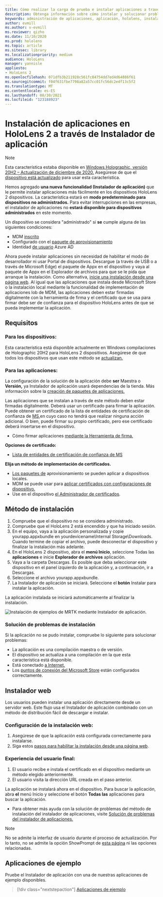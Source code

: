 ```yaml
---
title: Cómo realizar la carga de prueba e instalar aplicaciones a través de HoloLens 2 Instalador de aplicación
description: Obtenga información sobre cómo instalar y solucionar problemas de aplicaciones con el instalador de aplicaciones y cargar e instalar aplicaciones en paralelo a través de la interfaz de usuario.
keywords: administración de aplicaciones, aplicación, hololens, instalador de aplicaciones
author: evmill
ms.author: v-evmill
ms.reviewer: qizho
ms.date: 11/10/2020
ms.prod: hololens
ms.topic: article
ms.sitesec: library
ms.localizationpriority: medium
audience: HoloLens
manager: yannisle
appliesto:
- HoloLens 2
ms.openlocfilehash: 071dfb3b211928c561fc84754dd7ed4d64886f61
ms.sourcegitcommit: f04f631fbe7798a82a57cc01fc56dc2edf13c5f2
ms.translationtype: MT
ms.contentlocale: es-ES
ms.lasthandoff: 08/30/2021
ms.locfileid: "123188923"
---
```

# <a name="install-apps-on-hololens-2-via-app-installer"></a>Instalación de aplicaciones en HoloLens 2 a través de Instalador de aplicación

> [!NOTE]
> Esta característica estaba disponible en [Windows Holographic, versión 20H2 – Actualización de diciembre de 2020.](hololens-release-notes.md) Asegúrese de que el [dispositivo está actualizado](hololens-update-hololens.md) para usar esta característica.

Hemos agregado **una nueva funcionalidad (Instalador de aplicación)** que le permite instalar aplicaciones más fácilmente en los dispositivos HoloLens 2 dispositivos. La característica estará en **modo predeterminado para dispositivos no administrados.** Para evitar interrupciones en las empresas, el instalador de aplicaciones no **estará disponible para dispositivos administrados** en este momento.  

Un dispositivo se considera "administrado" si **se** cumple alguna de las siguientes condiciones:

- MDM [inscrito](hololens-enroll-mdm.md)
- Configurado con el [paquete de aprovisionamiento](hololens-provisioning.md)
- Identidad [de usuario](hololens-identity.md) Azure AD

Ahora puede instalar aplicaciones sin necesidad de habilitar el modo de desarrollador ni usar Portal de dispositivos.  Descargue (a través de USB o a través de Microsoft Edge) el paquete de Appx en el dispositivo y vaya al paquete de Appx en el Explorador de archivos para que se le pida que arranque la instalación.  Como alternativa, [inicie una instalación desde una página web](/windows/msix/app-installer/installing-windows10-apps-web). Al igual que las aplicaciones que instala desde Microsoft Store o la instalación local mediante la funcionalidad de [](/windows/win32/appxpkg/how-to-sign-a-package-using-signtool) implementación de [](/windows/win32/appxpkg/how-to-sign-a-package-using-signtool#security-considerations) aplicaciones lob de MDM, las aplicaciones deben estar firmadas digitalmente con la herramienta de firma y el certificado que se usa para firmar debe ser de confianza para el dispositivo HoloLens antes de que se pueda implementar la aplicación.

## <a name="requirements"></a>Requisitos

### <a name="for-your-devices"></a>Para los dispositivos:

Esta característica está disponible actualmente en Windows compilaciones de Holographic 20H2 para HoloLens 2 dispositivos. Asegúrese de que todos los dispositivos que usan este método se [actualizan.](hololens-update-hololens.md)

### <a name="for-your-apps"></a>Para las aplicaciones:

La configuración de la solución de la aplicación debe **ser** Maestra o **Versión,** ya Instalador de aplicación usará dependencias de la tienda. Más información sobre la [creación de paquetes de aplicaciones.](/windows/msix/app-installer/create-appinstallerfile-vs)

Las aplicaciones que se instalan a través de este método deben estar firmadas digitalmente. Deberá usar un certificado para firmar la aplicación. Puede obtener un certificado de la lista de entidades de certificación de confianza de [MS,](https://ccadb-public.secure.force.com/microsoft/IncludedCACertificateReportForMSFT)en cuyo caso no tendrá que realizar ninguna acción adicional. O bien, puede firmar su propio certificado, pero ese certificado deberá insertarse en el dispositivo.

- Cómo firmar aplicaciones [mediante la Herramienta de firma.](/windows/win32/appxpkg/how-to-sign-a-package-using-signtool)

**Opciones de certificado:**

- [Lista de entidades de certificación de confianza de MS](https://ccadb-public.secure.force.com/microsoft/IncludedCACertificateReportForMSFT)

**Elija un método de implementación de certificados.**

- [Los paquetes de](hololens-provisioning.md) aprovisionamiento se pueden aplicar a dispositivos locales.
- MDM se puede usar para [aplicar certificados con configuraciones de dispositivo.](/mem/intune/protect/certificates-configure)
- Use en el dispositivo [el Administrador de certificados](certificate-manager.md).

## <a name="installation-method"></a>Método de instalación

1. Compruebe que el dispositivo no se considera administrado.
1. Compruebe que el HoloLens 2 está encendido y que ha iniciado sesión.
1. En el equipo, vaya a la aplicación personalizada y copie yourapp.appxbundle en yourdevicename\Internal Storage\Downloads.
    Cuando termine de copiar el archivo, puede desconectar el dispositivo y finalizar la instalación más adelante.
1. En el HoloLens 2 dispositivo, abra el **menú Inicio**, seleccione Todas las **aplicaciones** e inicie **Explorador de archivos** aplicación.
1. Vaya a la carpeta Descargas. Es posible que deba seleccionar este  dispositivo en el panel izquierdo de la aplicación y, a continuación, ir a Descargas.
1. Seleccione el archivo yourapp.appxbundle.
1. La Instalador de aplicación se iniciará. Seleccione el **botón** Instalar para instalar la aplicación.

La aplicación instalada se iniciará automáticamente al finalizar la instalación.

![Instalación de ejemplos de MRTK mediante Instalador de aplicación.](images/hololens-app-installer-picture.jpg)

### <a name="troubleshooting-installs"></a>Solución de problemas de instalación

Si la aplicación no se pudo instalar, compruebe lo siguiente para solucionar problemas:

- La aplicación es una compilación maestra o de versión.
- El dispositivo se actualiza a una compilación en la que esta característica está disponible.
- Está conectado [a Internet.](hololens-network.md)
- Los [puntos de conexión del Microsoft Store](hololens-offline.md) están configurados correctamente.  

## <a name="web-installer"></a>Instalador web

Los usuarios pueden instalar una aplicación directamente desde un servidor web. Este flujo usa el Instalador de aplicación combinado con un método de distribución fácil de descargar e instalar.

### <a name="how-to-set-up-web-install"></a>Configuración de la instalación web:

1. Asegúrese de que la aplicación está configurada correctamente para instalarse.
1. Siga estos [pasos para habilitar la instalación desde una página web](/windows/msix/app-installer/installing-windows10-apps-web#how-to-enable-this-on-a-webpage).

### <a name="end-user-experience"></a>Experiencia del usuario final:

1. El usuario recibe e instala el certificado en el dispositivo mediante un método elegido anteriormente.
1. El usuario visita la dirección URL creada en el paso anterior.

La aplicación se instalará ahora en el dispositivo. Para buscar la aplicación, abra **el** menú Inicio y seleccione el botón **Todas las** aplicaciones para buscar la aplicación.

- Para obtener más ayuda con la solución de problemas del método de instalación del instalador de aplicaciones, visite [Solución de problemas del instalador de aplicaciones.](/windows/msix/app-installer/troubleshoot-appinstaller-issues)

> [!NOTE]
> No se admite la interfaz de usuario durante el proceso de actualización. Por lo tanto, no se admite la opción ShowPrompt de [esta página](/windows/msix/app-installer/update-settings) ni las opciones relacionadas.

## <a name="sample-apps"></a>Aplicaciones de ejemplo

Pruebe el Instalador de aplicación con una de nuestras aplicaciones de ejemplo disponibles. 
> [!div class="nextstepaction"]
> [Aplicaciones de ejemplo](/windows/mixed-reality/develop/features-and-samples)
